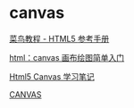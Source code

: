 # canvas

[菜鸟教程 - HTML5 <canvas> 参考手册](https://www.runoob.com/tags/ref-canvas.html)

[html：canvas 画布绘图简单入门](https://pengshiyu.blog.csdn.net/article/details/122143631)

[Html5 Canvas 学习笔记](https://oxcow.gitbooks.io/h5-canvas-study-notes/content/)

[CANVAS](https://www.w3cplus.com/blog/tags/604.html)
